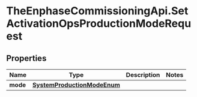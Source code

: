 # TheEnphaseCommissioningApi.SetActivationOpsProductionModeRequest

## Properties

Name | Type | Description | Notes
------------ | ------------- | ------------- | -------------
**mode** | [**SystemProductionModeEnum**](SystemProductionModeEnum.md) |  | 


